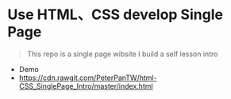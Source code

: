 # Use HTML、CSS develop Single Page

> This repo is a single page wibsite I build a self lesson intro

* Demo
* https://cdn.rawgit.com/PeterPanTW/html-CSS_SinglePage_Intro/master/index.html
